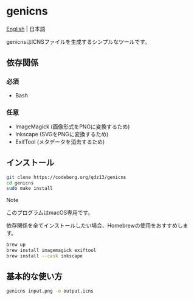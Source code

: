 # genicns
[English](README.md) | 日本語

genicnsはICNSファイルを生成するシンプルなツールです。

## 依存関係

### 必須
* Bash

### 任意
* ImageMagick (画像形式をPNGに変換するため)
* Inkscape (SVGをPNGに変換するため)
* ExifTool (メタデータを消去するため)

## インストール
```sh
git clone https://codeberg.org/qdz13/genicns
cd genicns
sudo make install
```
> [!NOTE]
> このプログラムはmacOS専用です。

依存関係を全てインストールしたい場合、Homebrewの使用をおすすめします。
```sh
brew up
brew install imagemagick exiftool
brew install --cask inkscape
```

## 基本的な使い方
```sh
genicns input.png -o output.icns
```
